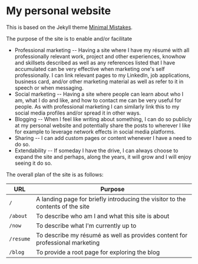 # My personal website

This is based on the Jekyll theme [Minimal 
Mistakes](https://mmistakes.github.io/minimal-mistakes/).

The purpose of the site is to enable and/or facilitate
- Professional marketing -- Having a site where I have my résumé with all
  professionally relevant work, project and other experiences, knowhow and
  skillsets described as well as any references listed that I have accumulated
  can be very effective when marketing one's self professionally. I can link
  relevant pages to my LinkedIn, job applications, business card, and/or other
  marketing material as well as refer to it in speech or when messaging.
- Social marketing -- Having a site where people can learn about who I am,
  what I do and like, and how to contact me can be very useful for people.
  As with professional marketing I can similarly link this to my social media
  profiles and/or spread it in other ways.
- Blogging -- When I feel like writing about something, I can do so publicly
  at my personal website and potentially share the posts to wherever I like
  for example to leverage network effects in social media platforms.
- Sharing -- I can add custom pages or content whenever I have a need to do so.
- Extendability -- If someday I have the drive, I can always choose to expand
  the site and perhaps, along the years, it will grow and I will enjoy seeing
  it do so.

The overall plan of the site is as follows:

| URL             | Purpose                                                                        |
| --------------- | ------------------------------------------------------------------------------ |
| `/`             | A landing page for briefly introducing the visitor to the contents of the site |
| `/about`        | To describe who am I and what this site is about                               |
| `/now`          | To describe what I'm currently up to                                           |
| `/resume`       | To describe my résumé as well as provides content for professional marketing   |
| `/blog`         | To provide a root page for exploring the blog                                  |
